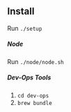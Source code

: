 ## Install 
Run `./setup`

##### Node
Run `./node/node.sh`

##### Dev-Ops Tools
1. `cd dev-ops`
2. `brew bundle`

